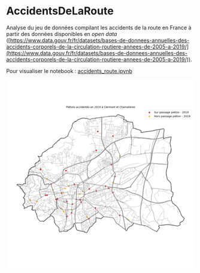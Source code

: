 # AccidentsDeLaRoute
Analyse du jeu de données compilant les accidents de la route en France à partir des données disponibles en *open data* ([https://www.data.gouv.fr/fr/datasets/bases-de-donnees-annuelles-des-accidents-corporels-de-la-circulation-routiere-annees-de-2005-a-2019/](https://www.data.gouv.fr/fr/datasets/bases-de-donnees-annuelles-des-accidents-corporels-de-la-circulation-routiere-annees-de-2005-a-2019/)).

Pour visualiser le notebook : [accidents_route.ipynb](https://nbviewer.jupyter.org/github/thmegy/AccidentsDeLaRoute/blob/main/accidents_route.ipynb)

![](pietons.jpg?raw=true)
